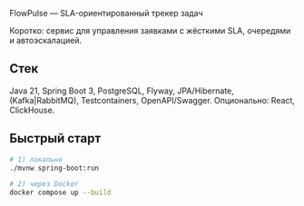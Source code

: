 FlowPulse — SLA-ориентированный трекер задач

Коротко: сервис для управления заявками с жёсткими SLA, очередями и автоэскалацией.

## Стек
Java 21, Spring Boot 3, PostgreSQL, Flyway, JPA/Hibernate, (Kafka|RabbitMQ), Testcontainers, OpenAPI/Swagger. Опционально: React, ClickHouse.

## Быстрый старт
```bash
# 1) локально
./mvnw spring-boot:run

# 2) через Docker
docker compose up --build
